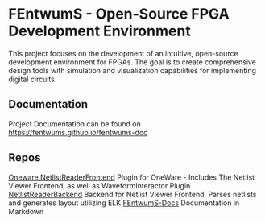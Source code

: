 # FEntwumS - Open-Source FPGA Development Environment

This project focuses on the development of an intuitive, open-source development environment for FPGAs. The goal is to create comprehensive design tools with simulation and visualization capabilities for implementing digital circuits. 

## Documentation
Project Documentation can be found on https://fentwums.github.io/fentwums-doc

## Repos

[Oneware.NetlistReaderFrontend](https://github.com/FEntwumS/Oneware.NetlistReaderFrontend) Plugin for OneWare - Includes The Netlist Viewer Frontend, as well as WaveformInteractor Plugin
[NetlistReaderBackend](https://github.com/FEntwumS/NetlistReaderBackend) Backend for Netlist Viewer Frontend. Parses netlists and generates layout utilizing ELK
[FEntwumS-Docs](https://github.com/FEntwumS/FEntwumS-Docs) Documentation in Markdown

